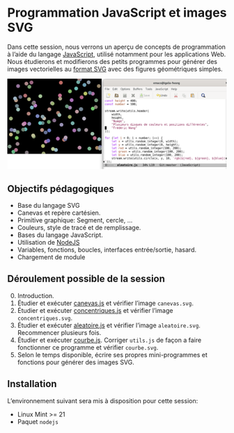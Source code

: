 # Programmation JavaScript et images SVG

Dans cette session, nous verrons un aperçu de concepts de programmation à l’aide du langage [JavaScript](https://fr.wikipedia.org/wiki/JavaScript), utilisé notamment pour les applications Web. Nous étudierons et modifierons des petits programmes pour générer des images vectorielles au [format SVG](https://fr.wikipedia.org/wiki/Scalable_Vector_Graphics) avec des figures géométriques simples.

![Capture d’écran](https://raw.githubusercontent.com/AECS-17/AECS-informatique/master/javascript-svg/capture.png)

## Objectifs pédagogiques

* Base du langage SVG
* Canevas et repère cartésien.
* Primitive graphique: Segment, cercle, ...
* Couleurs, style de tracé et de remplissage.
* Bases du langage JavaScript.
* Utilisation de [NodeJS](https://nodejs.org/en/)
* Variables, fonctions, boucles, interfaces entrée/sortie, hasard.
* Chargement de module

## Déroulement possible de la session

0. Introduction.
1. Étudier et exécuter [canevas.js](https://github.com/AECS-17/AECS-informatique/blob/master/javascript-svg/canevas.js) et vérifier l’image `canevas.svg`.
2. Étudier et exécuter [concentriques.js](https://github.com/AECS-17/AECS-informatique/blob/master/javascript-svg/concentriques.js) et vérifier l’image `concentriques.svg`.
3. Étudier et exécuter [aleatoire.js](https://github.com/AECS-17/AECS-informatique/blob/master/javascript-svg/aleatoire.js) et vérifier l’image `aleatoire.svg`. Recommencer plusieurs fois.
4. Étudier et exécuter [courbe.js](https://github.com/AECS-17/AECS-informatique/blob/master/javascript-svg/courbe.js). Corriger `utils.js` de façon a faire fonctionner ce programme et vérifier `courbe.svg`.
5. Selon le temps disponible, écrire ses propres mini-programmes et fonctions
   pour générer des images SVG.

## Installation

L’environnement suivant sera mis à disposition pour cette session:

* Linux Mint >= 21
* Paquet `nodejs`
